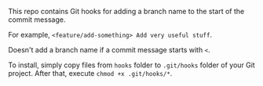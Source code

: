 This repo contains Git hooks for adding a branch name to the start of the commit message.

For example, `<feature/add-something> Add very useful stuff`.

Doesn't add a branch name if a commit message starts with `<`.

To install, simply copy files from `hooks` folder to `.git/hooks` folder of your Git project. After that, execute `chmod +x .git/hooks/*`.
